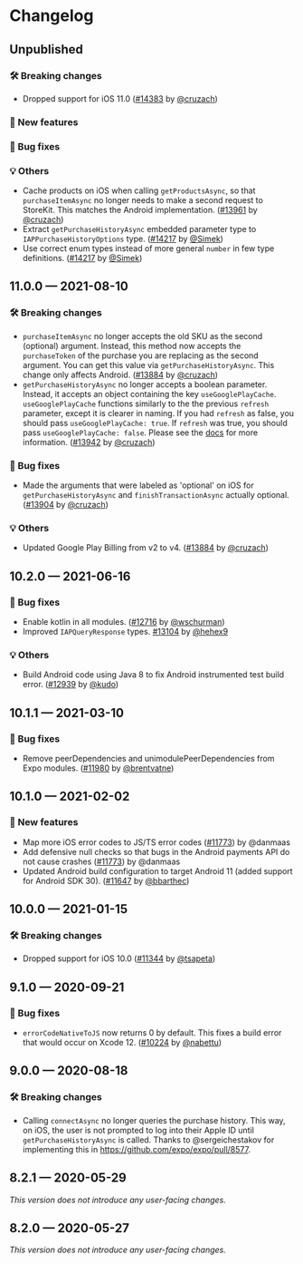 # Changelog

## Unpublished

### 🛠 Breaking changes

- Dropped support for iOS 11.0 ([#14383](https://github.com/expo/expo/pull/14383) by [@cruzach](https://github.com/cruzach))

### 🎉 New features

### 🐛 Bug fixes

### 💡 Others

- Cache products on iOS when calling `getProductsAsync`, so that `purchaseItemAsync` no longer needs to make a second request to StoreKit. This matches the Android implementation. ([#13961](https://github.com/expo/expo/pull/13961) by [@cruzach](https://github.com/cruzach))
- Extract `getPurchaseHistoryAsync` embedded parameter type to `IAPPurchaseHistoryOptions` type. ([#14217](https://github.com/expo/expo/pull/14217) by [@Simek](https://github.com/Simek))
- Use correct enum types instead of more general `number` in few type definitions. ([#14217](https://github.com/expo/expo/pull/14217) by [@Simek](https://github.com/Simek))

## 11.0.0 — 2021-08-10

### 🛠 Breaking changes

- `purchaseItemAsync` no longer accepts the old SKU as the second (optional) argument. Instead, this method now accepts the `purchaseToken` of the purchase you are replacing as the second argument. You can get this value via `getPurchaseHistoryAsync`. This change only affects Android. ([#13884](https://github.com/expo/expo/pull/13884) by [@cruzach](https://github.com/cruzach))
- `getPurchaseHistoryAsync` no longer accepts a boolean parameter. Instead, it accepts an object containing the key `useGooglePlayCache`. `useGooglePlayCache` functions similarly to the the previous `refresh` parameter, except it is clearer in naming. If you had `refresh` as false, you should pass `useGooglePlayCache: true`. If `refresh` was true, you should pass `useGooglePlayCache: false`. Please see the [docs](https://github.com/expo/expo/blob/master/docs/pages/versions/unversioned/sdk/in-app-purchases.md#inapppurchasesgetpurchasehistoryasyncrefresh-boolean) for more information. ([#13942](https://github.com/expo/expo/pull/13942) by [@cruzach](https://github.com/cruzach))

### 🐛 Bug fixes

- Made the arguments that were labeled as 'optional' on iOS for `getPurchaseHistoryAsync` and `finishTransactionAsync` actually optional. ([#13904](https://github.com/expo/expo/pull/13904) by [@cruzach](https://github.com/cruzach))

### 💡 Others

- Updated Google Play Billing from v2 to v4. ([#13884](https://github.com/expo/expo/pull/13884) by [@cruzach](https://github.com/cruzach))

## 10.2.0 — 2021-06-16

### 🐛 Bug fixes

- Enable kotlin in all modules. ([#12716](https://github.com/expo/expo/pull/12716) by [@wschurman](https://github.com/wschurman))
- Improved `IAPQueryResponse` types. [#13104](https://github.com/expo/expo/pull/13104) by [@hehex9](https://github.com/hehex9)

### 💡 Others

- Build Android code using Java 8 to fix Android instrumented test build error. ([#12939](https://github.com/expo/expo/pull/12939) by [@kudo](https://github.com/kudo))

## 10.1.1 — 2021-03-10

### 🐛 Bug fixes

- Remove peerDependencies and unimodulePeerDependencies from Expo modules. ([#11980](https://github.com/expo/expo/pull/11980) by [@brentvatne](https://github.com/brentvatne))

## 10.1.0 — 2021-02-02

### 🎉 New features

- Map more iOS error codes to JS/TS error codes ([#11773](https://github.com/expo/expo/pull/11773)) by @danmaas
- Add defensive null checks so that bugs in the Android payments API do not cause crashes ([#11773](https://github.com/expo/expo/pull/11773)) by @danmaas
- Updated Android build configuration to target Android 11 (added support for Android SDK 30). ([#11647](https://github.com/expo/expo/pull/11647) by [@bbarthec](https://github.com/bbarthec))

## 10.0.0 — 2021-01-15

### 🛠 Breaking changes

- Dropped support for iOS 10.0 ([#11344](https://github.com/expo/expo/pull/11344) by [@tsapeta](https://github.com/tsapeta))

## 9.1.0 — 2020-09-21

### 🐛 Bug fixes

- `errorCodeNativeToJS` now returns 0 by default. This fixes a build error that would occur on Xcode 12. ([#10224](https://github.com/expo/expo/pull/10224) by [@nabettu](https://github.com/nabettu))

## 9.0.0 — 2020-08-18

### 🛠 Breaking changes

- Calling `connectAsync` no longer queries the purchase history. This way, on iOS, the user is not prompted to log into their Apple ID until `getPurchaseHistoryAsync` is called. Thanks to @sergeichestakov for implementing this in https://github.com/expo/expo/pull/8577.

## 8.2.1 — 2020-05-29

_This version does not introduce any user-facing changes._

## 8.2.0 — 2020-05-27

_This version does not introduce any user-facing changes._
